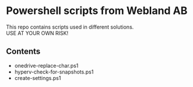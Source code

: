 # Powershell scripts from Webland AB
This repo contains scripts used in different solutions.</br>
USE AT YOUR OWN RISK!

## Contents
- onedrive-replace-char.ps1
- hyperv-check-for-snapshots.ps1
- create-settings.ps1